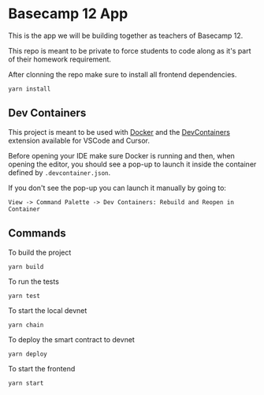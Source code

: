 # Basecamp 12 App

This is the app we will be building together as teachers of Basecamp 12.

This repo is meant to be private to force students to code along as it's part of their homework requirement.

After clonning the repo make sure to install all frontend dependencies.

```
yarn install
```

## Dev Containers

This project is meant to be used with [Docker](https://docs.docker.com/desktop/) and the [DevContainers](https://marketplace.visualstudio.com/items?itemName=ms-vscode-remote.remote-containers) extension available for VSCode and Cursor.

Before opening your IDE make sure Docker is running and then, when opening the editor, you should see a pop-up to launch it inside the container defined by `.devcontainer.json`.

If you don't see the pop-up you can launch it manually by going to:

```
View -> Command Palette -> Dev Containers: Rebuild and Reopen in Container
```

## Commands

To build the project

```
yarn build
```

To run the tests

```
yarn test
```

To start the local devnet

```
yarn chain
```

To deploy the smart contract to devnet

```
yarn deploy
```

To start the frontend

```
yarn start
```